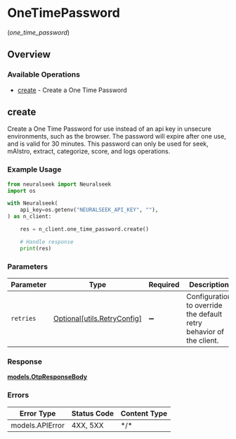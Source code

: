 # OneTimePassword
(*one_time_password*)

## Overview

### Available Operations

* [create](#create) - Create a One Time Password

## create

Create a One Time Password for use instead of an api key in unsecure environments, such as the browser. The password will expire after one use, and is valid for 30 minutes. This password can only be used for seek, mAIstro, extract, categorize, score, and logs operations.

### Example Usage

```python
from neuralseek import Neuralseek
import os

with Neuralseek(
    api_key=os.getenv("NEURALSEEK_API_KEY", ""),
) as n_client:

    res = n_client.one_time_password.create()

    # Handle response
    print(res)

```

### Parameters

| Parameter                                                           | Type                                                                | Required                                                            | Description                                                         |
| ------------------------------------------------------------------- | ------------------------------------------------------------------- | ------------------------------------------------------------------- | ------------------------------------------------------------------- |
| `retries`                                                           | [Optional[utils.RetryConfig]](../../models/utils/retryconfig.md)    | :heavy_minus_sign:                                                  | Configuration to override the default retry behavior of the client. |

### Response

**[models.OtpResponseBody](../../models/otpresponsebody.md)**

### Errors

| Error Type      | Status Code     | Content Type    |
| --------------- | --------------- | --------------- |
| models.APIError | 4XX, 5XX        | \*/\*           |